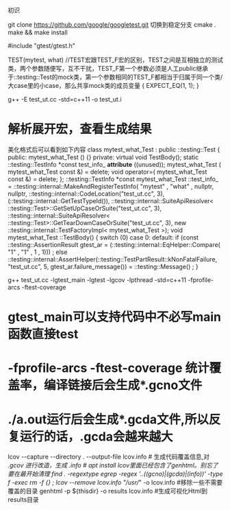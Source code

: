 初识

git clone https://github.com/google/googletest.git
切换到稳定分支
cmake .
make && make install


#include "gtest/gtest.h"

TEST(mytest, what) //TEST宏跟TEST_F宏的区别，TEST之间是互相独立的测试类，两个参数随便写，互不干扰，TEST_F第一个参数必须是人工public继承于::testing::Test的mock类，第一个参数相同的TEST_F都相当于归属于同一个类/大case里的小case，那么共享mock类的成员变量
{
    EXPECT_EQ(1, 1);
}

g++ -E test_ut.cc -std=c++11 -o test_ut.i
# 解析展开宏，查看生成结果

美化格式后可以看到如下内容
class mytest_what_Test : public ::testing::Test
{
public:
mytest_what_Test () {} private:
    virtual void TestBody();
    static ::testing::TestInfo *const test_info_ __attribute__ ((unused));
    mytest_what_Test ( mytest_what_Test const &) = delete;
    void operator=( mytest_what_Test const &) = delete;
};
::testing::TestInfo *const mytest_what_Test ::test_info_ = ::testing::internal::MakeAndRegisterTestInfo( "mytest" , "what" , nullptr, nullptr, ::testing::internal::CodeLocation("test_ut.cc", 3), (::testing::internal::GetTestTypeId()), ::testing::internal::SuiteApiResolver< ::testing::Test>::GetSetUpCaseOrSuite("test_ut.cc", 3), ::testing::internal::SuiteApiResolver< ::testing::Test>::GetTearDownCaseOrSuite("test_ut.cc", 3), new ::testing::internal::TestFactoryImpl< mytest_what_Test >);
void mytest_what_Test ::TestBody()
{
switch (0) case 0:
default:
    if (const ::testing::AssertionResult gtest_ar = (::testing::internal::EqHelper::Compare( "1" , "1" , 1 , 1))) ;
    else ::testing::internal::AssertHelper(::testing::TestPartResult::kNonFatalFailure, "test_ut.cc", 5, gtest_ar.failure_message()) = ::testing::Message() ;
}


g++ test_ut.cc -lgtest_main -lgtest -lgcov -lpthread -std=c++11 -fprofile-arcs -ftest-coverage
# gtest_main可以支持代码中不必写main函数直接test
# -fprofile-arcs -ftest-coverage 统计覆盖率，编译链接后会生成*.gcno文件
# ./a.out运行后会生成*.gcda文件,所以反复运行的话，.gcda会越来越大

lcov --capture --directory . --output-file lcov.info # 生成代码覆盖信息,对 *.gcov 进行改造，生成 *.info # apt install lcov里面已经包含了genhtml。别忘了要在最开始清理 find . -regextype egrep -regex '.*\.((gcno)|(gcda)|(info))' -type f -exec rm -f {} \;
lcov --remove lcov.info "/usr/*" -o lcov.info #移除一些不需要覆盖的目录
genhtml -p ${thisdir} -o results lcov.info #生成可视化Html到results目录
